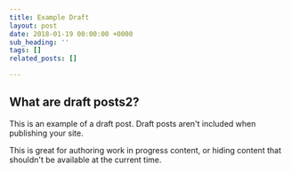 ```yaml
---
title: Example Draft
layout: post
date: 2018-01-19 00:00:00 +0000
sub_heading: ''
tags: []
related_posts: []

---
```

## What are draft posts2?

This is an example of a draft post. Draft posts aren't included when publishing your site.

This is great for authoring work in progress content, or hiding content that shouldn't be available at the current time.